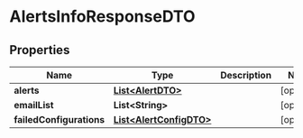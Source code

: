 
# AlertsInfoResponseDTO

## Properties
Name | Type | Description | Notes
------------ | ------------- | ------------- | -------------
**alerts** | [**List&lt;AlertDTO&gt;**](AlertDTO.md) |  |  [optional]
**emailList** | **List&lt;String&gt;** |  |  [optional]
**failedConfigurations** | [**List&lt;AlertConfigDTO&gt;**](AlertConfigDTO.md) |  |  [optional]



